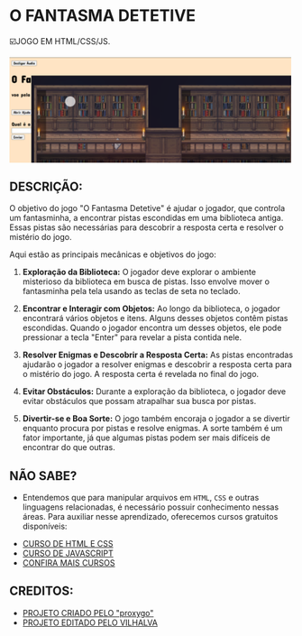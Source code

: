 # O FANTASMA DETETIVE
☑️JOGO EM HTML/CSS/JS.

<img src="FOTO.png" align="center" width="500"> <br> 

## DESCRIÇÃO:
O objetivo do jogo "O Fantasma Detetive" é ajudar o jogador, que controla um fantasminha, a encontrar pistas escondidas em uma biblioteca antiga. Essas pistas são necessárias para descobrir a resposta certa e resolver o mistério do jogo.

Aqui estão as principais mecânicas e objetivos do jogo:

1. **Exploração da Biblioteca:** O jogador deve explorar o ambiente misterioso da biblioteca em busca de pistas. Isso envolve mover o fantasminha pela tela usando as teclas de seta no teclado.

2. **Encontrar e Interagir com Objetos:** Ao longo da biblioteca, o jogador encontrará vários objetos e itens. Alguns desses objetos contêm pistas escondidas. Quando o jogador encontra um desses objetos, ele pode pressionar a tecla "Enter" para revelar a pista contida nele.

3. **Resolver Enigmas e Descobrir a Resposta Certa:** As pistas encontradas ajudarão o jogador a resolver enigmas e descobrir a resposta certa para o mistério do jogo. A resposta certa é revelada no final do jogo.

4. **Evitar Obstáculos:** Durante a exploração da biblioteca, o jogador deve evitar obstáculos que possam atrapalhar sua busca por pistas.

5. **Divertir-se e Boa Sorte:** O jogo também encoraja o jogador a se divertir enquanto procura por pistas e resolve enigmas. A sorte também é um fator importante, já que algumas pistas podem ser mais difíceis de encontrar do que outras.

## NÃO SABE?
- Entendemos que para manipular arquivos em `HTML`, `CSS` e outras linguagens relacionadas, é necessário possuir conhecimento nessas áreas. Para auxiliar nesse aprendizado, oferecemos cursos gratuitos disponíveis:
* [CURSO DE HTML E CSS](https://github.com/VILHALVA/CURSO-DE-HTML-E-CSS)
* [CURSO DE JAVASCRIPT](https://github.com/VILHALVA/CURSO-DE-JAVASCRIPT)
* [CONFIRA MAIS CURSOS](https://github.com/VILHALVA?tab=repositories&q=+topic:CURSO)

## CREDITOS:
- [PROJETO CRIADO PELO "proxygo"](https://github.com/proxygo/O-fantasma-Detetive)
- [PROJETO EDITADO PELO VILHALVA](https://github.com/VILHALVA)
